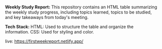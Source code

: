 **Weekly Study Report:**
This repository contains an HTML table summarizing the weekly study progress, including topics learned, topics to be studied, and key takeaways from today's meeting.

**Tech Stack:**
HTML: Used to structure the table and organize the information.
CSS: Used for styling and color.

live: https://firstweekreport.netlify.app/
